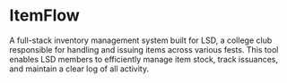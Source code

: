 # ItemFlow
A full-stack inventory management system built for LSD, a college club responsible for handling and issuing items across various fests. This tool enables LSD members to efficiently manage item stock, track issuances, and maintain a clear log of all activity.
